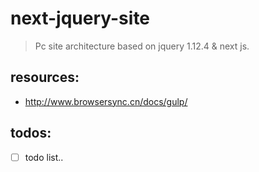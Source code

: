 # next-jquery-site
> Pc site architecture based on jquery 1.12.4 & next js.


## resources:
+ http://www.browsersync.cn/docs/gulp/

## todos:
- [ ] todo list..
